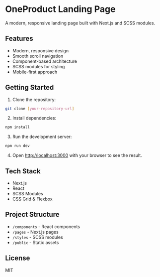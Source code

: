 # OneProduct Landing Page

A modern, responsive landing page built with Next.js and SCSS modules.

## Features

- Modern, responsive design
- Smooth scroll navigation
- Component-based architecture
- SCSS modules for styling
- Mobile-first approach

## Getting Started

1. Clone the repository:
```bash
git clone [your-repository-url]
```

2. Install dependencies:
```bash
npm install
```

3. Run the development server:
```bash
npm run dev
```

4. Open [http://localhost:3000](http://localhost:3000) with your browser to see the result.

## Tech Stack

- Next.js
- React
- SCSS Modules
- CSS Grid & Flexbox

## Project Structure

- `/components` - React components
- `/pages` - Next.js pages
- `/styles` - SCSS modules
- `/public` - Static assets

## License

MIT
